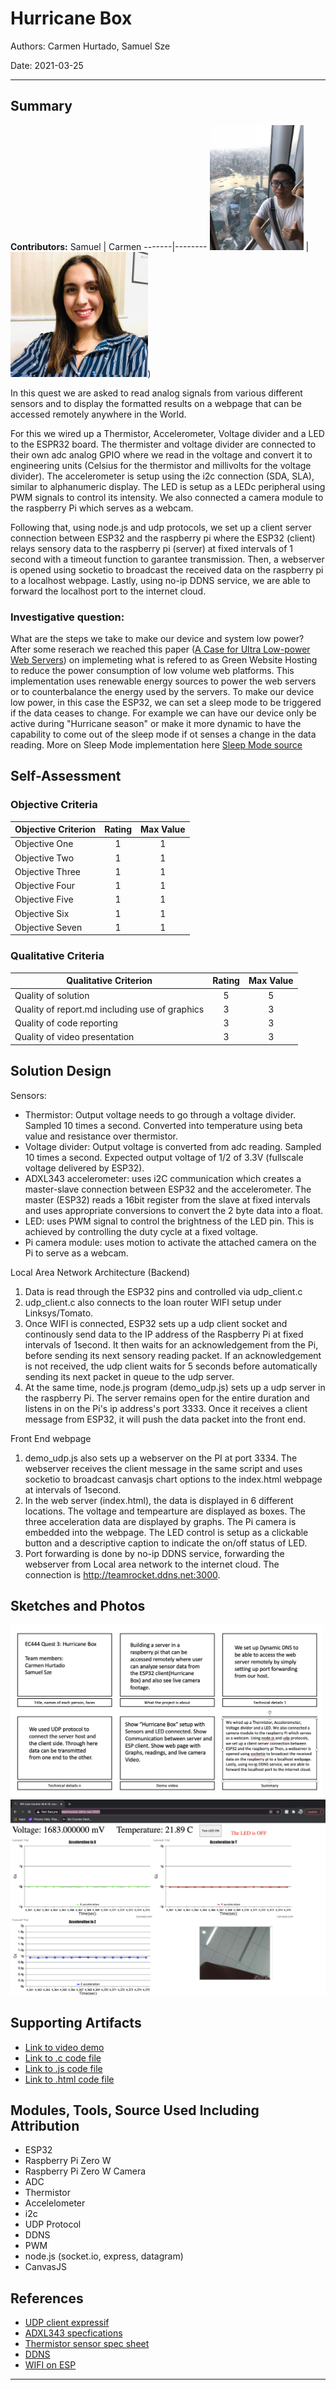 # Hurricane Box
Authors: Carmen Hurtado, Samuel Sze

Date: 2021-03-25

-----

## Summary
**Contributors:**
Samuel | Carmen 
-------|--------
<img src="images/samuel.jpg" width="" height="200" /> | <img src="images/carmen.jpg" width="" height = "200" />) 

In this quest we are asked to read analog signals from various different sensors and to display the formatted results on a webpage that can be accessed remotely anywhere in the World. 

For this we wired up a Thermistor, Accelerometer, Voltage divider and a LED to the ESPR32 board. The thermister and voltage divider are connected to their own adc analog GPIO where we read in the voltage and convert it to engineering units (Celsius for the thermistor and millivolts for the voltage divider). The accelerometer is setup using the i2c connection (SDA, SLA), similar to alphanumeric display. The LED is setup as a LEDc peripheral using PWM signals to control its intensity. We also connected a camera module to the raspberry Pi which serves as a webcam. 

Following that, using node.js and udp protocols, we set up a client server connection between ESP32 and the raspberry pi where the ESP32 (client) relays sensory data to the raspberry pi (server) at fixed intervals of 1 second with a timeout function to garantee transmission. Then, a webserver is opened using socketio to broadcast the received data on the raspberry pi to a localhost webpage. Lastly, using no-ip DDNS service, we are able to forward the localhost port to the internet cloud.

### Investigative question: 
What are the steps we take to make our device and system low power?
After some reserach we reached this paper ([A Case for Ultra Low-power Web Servers](http://none.cs.umass.edu/papers/pdf/IGCC14-greening.pdf)) on implemeting what is refered to as Green Website Hosting to reduce the power consumption of low volume web platforms. This implementation uses renewable energy sources to power the web servers or to counterbalance the energy used by the servers. 
To make our device low power, in this case the ESP32, we can set a sleep mode to be triggered if the data ceases to change. For example we can have our device only be active during "Hurricane season" or make it more dynamic to have the capability to come out of the sleep mode if ot senses a change in the data reading. More on Sleep Mode implementation here [Sleep Mode source](https://circuitdigest.com/article/implementing-low-power-consumption-in-microcontrollers)

## Self-Assessment

### Objective Criteria

| Objective Criterion | Rating | Max Value  | 
|---------------------------------------------|:-----------:|:---------:|
| Objective One | 1 |  1     | 
| Objective Two | 1 |  1     | 
| Objective Three | 1|  1     | 
| Objective Four | 1 |  1     | 
| Objective Five | 1 |  1     | 
| Objective Six | 1 |  1     | 
| Objective Seven | 1 |  1     | 


### Qualitative Criteria

| Qualitative Criterion | Rating | Max Value  | 
|---------------------------------------------|:-----------:|:---------:|
| Quality of solution | 5 |  5     | 
| Quality of report.md including use of graphics | 3 |  3     | 
| Quality of code reporting | 3 |  3     | 
| Quality of video presentation | 3 |  3     | 


## Solution Design
Sensors:
- Thermistor: Output voltage needs to go through a voltage divider. Sampled 10 times a second. Converted into temperature using beta value and resistance over thermistor. 
- Voltage divider: Output voltage is converted from adc reading. Sampled 10 times a second. Expected output voltage of 1/2 of 3.3V (fullscale voltage delivered by ESP32).
- ADXL343 accelerometer: uses i2C communication which creates a master-slave connection between ESP32 and the accelerometer. The master (ESP32) reads a 16bit register from the slave at fixed intervals and uses appropriate conversions to convert the 2 byte data into a float. 
- LED: uses PWM signal to control the brightness of the LED pin. This is achieved by controlling the duty cycle at a fixed voltage. 
- Pi camera module: uses motion to activate the attached camera on the Pi to serve as a webcam. 

Local Area Network Architecture (Backend)
1. Data is read through the ESP32 pins and controlled via udp_client.c
2. udp_client.c also connects to the loan router WIFI setup under Linksys/Tomato. 
3. Once WIFI is connected, ESP32 sets up a udp client socket and continously send data to the IP address of the Raspberry Pi at fixed intervals of 1second. It then waits for an acknowledgement from the Pi, before sending its next sensory reading packet. If an acknowledgement is not received, the udp client waits for 5 seconds before automatically sending its next packet in queue to the udp server. 
4. At the same time, node.js program (demo_udp.js) sets up a udp server in the raspberry Pi. The server remains open for the entire duration and listens in on the Pi's ip address's port 3333. Once it receives a client message from ESP32, it will push the data packet into the front end. 

Front End webpage
1. demo_udp.js also sets up a webserver on the PI at port 3334. The webserver receives the client message in the same script and uses socketio to broadcast canvasjs chart options to the index.html webpage at intervals of 1second. 
3. In the web server (index.html), the data is displayed in 6 different locations. The voltage and tempearture are displayed as boxes. The three acceleration data are displayed by graphs. The Pi camera is embedded into the webpage. The LED control is setup as a clickable button and a descriptive caption to indicate the on/off status of LED. 
3. Port forwarding is done by no-ip DDNS service, forwarding the webserver from Local area network to the internet cloud. The connection is http://teamrocket.ddns.net:3000.

## Sketches and Photos
<img src="images/storyboard.png" width="500" height="" />

<img src="images/graph.png" width="" height="" />

## Supporting Artifacts
- [Link to video demo](https://youtu.be/VHqB5IZUhHE)
- [Link to .c code file](https://github.com/BU-EC444/TeamRocket-Sze-Hurtado/blob/master/quest-3/code/udp_client.c)
- [Link to .js code file](https://github.com/BU-EC444/TeamRocket-Sze-Hurtado/blob/master/quest-3/code/demo_udp.js)
- [Link to .html code file](https://github.com/BU-EC444/TeamRocket-Sze-Hurtado/blob/master/quest-3/code/index.html)


## Modules, Tools, Source Used Including Attribution
- ESP32
- Raspberry Pi Zero W 
- Raspberry Pi Zero W Camera
- ADC
- Thermistor
- Accelelometer
- i2c
- UDP Protocol
- DDNS
- PWM
- node.js (socket.io, express, datagram)
- CanvasJS 

## References
- [UDP client expressif](https://github.com/espressif/esp-idf/tree/master/examples/protocols/sockets/udp_client)
- [ADXL343 specfications](http://whizzer.bu.edu/skills/accel)
- [Thermistor sensor spec sheet](https://www.eaa.net.au/PDF/Hitech/MF52type.pdf)
- [DDNS](http://whizzer.bu.edu/skills/dyndns-pi)
- [WIFI on ESP](http://whizzer.bu.edu/skills/wifi)
-----

